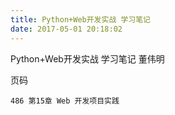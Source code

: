 ```yaml
---
title: Python+Web开发实战 学习笔记
date: 2017-05-01 20:18:02
---
```


Python+Web开发实战 学习笔记 董伟明

页码

```
486 第15章 Web 开发项目实践
```